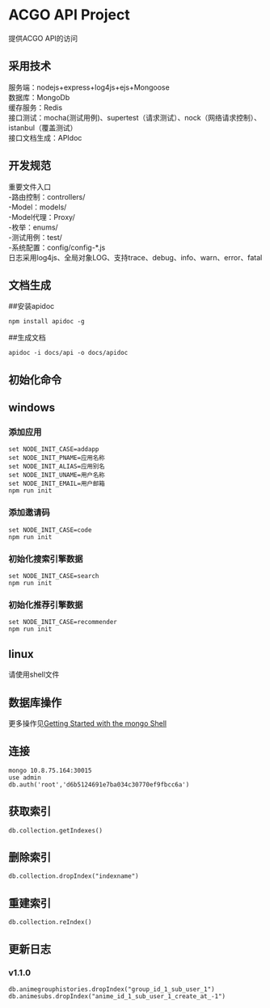 ACGO API Project
============
提供ACGO API的访问

采用技术
----------
服务端：nodejs+express+log4js+ejs+Mongoose
<br/>
数据库：MongoDb
<br/>
缓存服务：Redis
<br/>
接口测试：mocha(测试用例)、supertest（请求测试）、nock（网络请求控制）、istanbul（覆盖测试）
<br/>
接口文档生成：APIdoc

开发规范
--------
重要文件入口
<br />
-路由控制：controllers/
<br />
-Model：models/
<br />
-Model代理：Proxy/
<br />
-枚举：enums/
<br />
-测试用例：test/
<br />
-系统配置：config/config-*.js
<br />
日志采用log4js、全局对象LOG、支持trace、debug、info、warn、error、fatal
<br />

文档生成
----------
##安装apidoc
```
npm install apidoc -g
```

##生成文档
```
apidoc -i docs/api -o docs/apidoc
```

初始化命令
----------
## windows
### 添加应用
```
set NODE_INIT_CASE=addapp
set NODE_INIT_PNAME=应用名称
set NODE_INIT_ALIAS=应用别名
set NODE_INIT_UNAME=用户名称
set NODE_INIT_EMAIL=用户邮箱
npm run init
```

### 添加邀请码
```
set NODE_INIT_CASE=code
npm run init
```

### 初始化搜索引擎数据
```
set NODE_INIT_CASE=search
npm run init
```

### 初始化推荐引擎数据
```
set NODE_INIT_CASE=recommender
npm run init
```

## linux
请使用shell文件


数据库操作
----------
更多操作见[Getting Started with the mongo Shell](https://docs.mongodb.com/v3.0/tutorial/getting-started-with-the-mongo-shell/)
## 连接
```
mongo 10.8.75.164:30015
use admin
db.auth('root','d6b5124691e7ba034c30770ef9fbcc6a')
```

## 获取索引
```
db.collection.getIndexes()
```

## 删除索引
```
db.collection.dropIndex("indexname")
```

## 重建索引
```
db.collection.reIndex()
```

## 更新日志
### v1.1.0
```
db.animegrouphistories.dropIndex("group_id_1_sub_user_1")
db.animesubs.dropIndex("anime_id_1_sub_user_1_create_at_-1")
```
